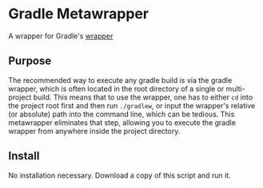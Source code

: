 # Gradle Metawrapper
A wrapper for Gradle's [wrapper](https://docs.gradle.org/current/userguide/gradle_wrapper.html)

## Purpose
The recommended way to execute any gradle build is via the gradle wrapper, which is often located in the root directory of a single or multi-project build. This means that to use the wrapper, one has to either `cd` into the project root first and then run `./gradlew`, or input the wrapper's relative (or absolute) path into the command line, which can be tedious. This metawrapper eliminates that step, allowing you to execute the gradle wrapper from anywhere inside the project directory. 

## Install
No installation necessary. Download a copy of this script and run it.
